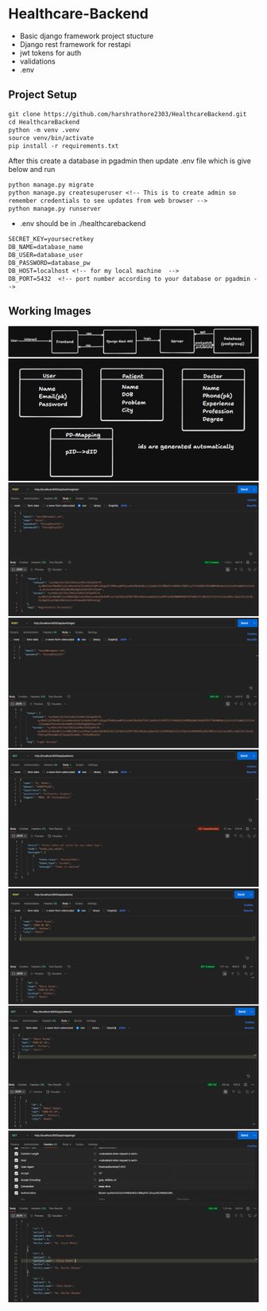 # Healthcare-Backend
- Basic django framework project stucture
- Django rest framework for restapi
- jwt tokens for auth
- validations
- .env

## Project Setup
```
git clone https://github.com/harshrathore2303/HealthcareBackend.git
cd HealthcareBackend
python -m venv .venv
source venv/bin/activate
pip install -r requirements.txt
```
After this create a database in pgadmin then update .env file which is give below and run 
```
python manage.py migrate
python manage.py createsuperuser <!-- This is to create admin so remember credentials to see updates from web browser -->
python manage.py runserver
```

* .env should be in ./healthcarebackend
```
SECRET_KEY=yoursecretkey
DB_NAME=database_name
DB_USER=database_user
DB_PASSWORD=database_pw
DB_HOST=localhost <!-- for my local machine  -->
DB_PORT=5432  <!-- port number according to your database or pgadmin -->
```

## Working Images
![Backend](structure.png)
![Tables](tables.png)
![User Register](image.png)
![User Login](image-1.png)
![Unauthorized User](image-2.png)
![Authorized](image-3.png)
![Get Patients](image-4.png)
![Mapping](image-5.png)
